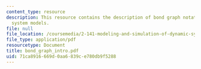 ```yaml
---
content_type: resource
description: This resource contains the description of bond graph notation for physical
  system models.
file: null
file_location: /coursemedia/2-141-modeling-and-simulation-of-dynamic-systems-fall-2006/71ca8916669d0aa6839ce780db9f5288_bond_graph_intro.pdf
file_type: application/pdf
resourcetype: Document
title: bond_graph_intro.pdf
uid: 71ca8916-669d-0aa6-839c-e780db9f5288
---
```

